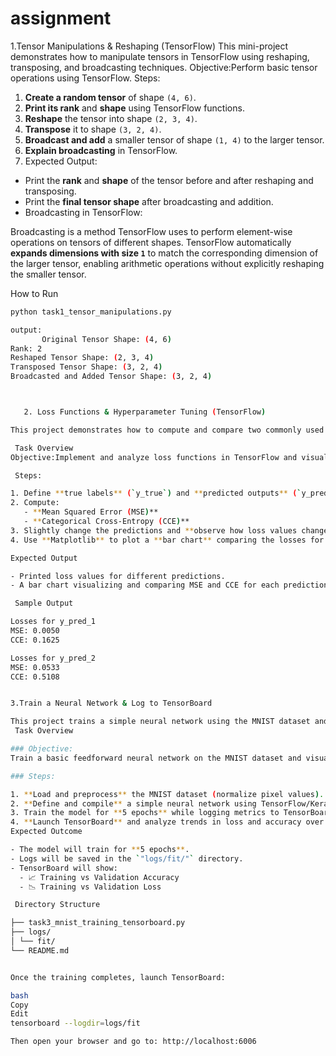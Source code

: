 # assignment
1.Tensor Manipulations & Reshaping (TensorFlow)
This mini-project demonstrates how to manipulate tensors in TensorFlow using reshaping, transposing, and broadcasting techniques.
Objective:Perform basic tensor operations using TensorFlow.
Steps:

1. **Create a random tensor** of shape `(4, 6)`.
2. **Print its rank** and **shape** using TensorFlow functions.
3. **Reshape** the tensor into shape `(2, 3, 4)`.
4. **Transpose** it to shape `(3, 2, 4)`.
5. **Broadcast and add** a smaller tensor of shape `(1, 4)` to the larger tensor.
6. **Explain broadcasting** in TensorFlow.
7.
   Expected Output:

- Print the **rank** and **shape** of the tensor before and after reshaping and transposing.
- Print the **final tensor shape** after broadcasting and addition.
-
  Broadcasting in TensorFlow:

Broadcasting is a method TensorFlow uses to perform element-wise operations on tensors of different shapes. TensorFlow automatically **expands dimensions with size `1`** to match the corresponding dimension of the larger tensor, enabling arithmetic operations without explicitly reshaping the smaller tensor.

 How to Run

```bash
python task1_tensor_manipulations.py

output:
       Original Tensor Shape: (4, 6)
Rank: 2
Reshaped Tensor Shape: (2, 3, 4)
Transposed Tensor Shape: (3, 2, 4)
Broadcasted and Added Tensor Shape: (3, 2, 4)



   2. Loss Functions & Hyperparameter Tuning (TensorFlow)

This project demonstrates how to compute and compare two commonly used loss functions in machine learning — Mean Squared Error (MSE) and Categorical Cross-Entropy (CCE). It also shows how slight changes in model predictions affect these loss values.

 Task Overview
Objective:Implement and analyze loss functions in TensorFlow and visualize their behavior using Matplotlib.

 Steps:

1. Define **true labels** (`y_true`) and **predicted outputs** (`y_pred`).
2. Compute:
   - **Mean Squared Error (MSE)**
   - **Categorical Cross-Entropy (CCE)**
3. Slightly change the predictions and **observe how loss values change**.
4. Use **Matplotlib** to plot a **bar chart** comparing the losses for different prediction sets.

Expected Output

- Printed loss values for different predictions.
- A bar chart visualizing and comparing MSE and CCE for each prediction.

 Sample Output

Losses for y_pred_1
MSE: 0.0050
CCE: 0.1625

Losses for y_pred_2
MSE: 0.0533
CCE: 0.5108


3.Train a Neural Network & Log to TensorBoard

This project trains a simple neural network using the MNIST dataset and logs training metrics to TensorBoard for interactive visualization.
 Task Overview

### Objective:
Train a basic feedforward neural network on the MNIST dataset and visualize its performance using **TensorBoard**.

### Steps:

1. **Load and preprocess** the MNIST dataset (normalize pixel values).
2. **Define and compile** a simple neural network using TensorFlow/Keras.
3. Train the model for **5 epochs** while logging metrics to TensorBoard.
4. **Launch TensorBoard** and analyze trends in loss and accuracy over epochs.
Expected Outcome

- The model will train for **5 epochs**.
- Logs will be saved in the `"logs/fit/"` directory.
- TensorBoard will show:
  - 📈 Training vs Validation Accuracy
  - 📉 Training vs Validation Loss

 Directory Structure

├── task3_mnist_training_tensorboard.py
├── logs/
│ └── fit/
└── README.md


Once the training completes, launch TensorBoard:

bash
Copy
Edit
tensorboard --logdir=logs/fit

Then open your browser and go to: http://localhost:6006

